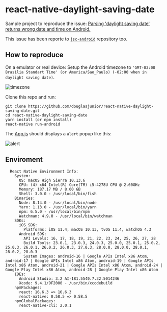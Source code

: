 # react-native-daylight-saving-date

Sample project to reproduce the issue: [Parsing 'daylight saving date' returns wrong date and time on Android.](https://github.com/facebook/react-native/issues/23657)

This issue has been reporte to [`jsc-android`](https://github.com/react-native-community/jsc-android-buildscripts/issues/88) repository too.

## How to reproduce 

On a emulator or real device: Setup the Android timezone to `'GMT-03:00 Brasilia Standart Time' (or America/Sao_Paulo) (-02:00 when in daylight saving date)`.

![timezone](https://github.com/douglasjunior/react-native-daylight-saving-date/screenshots/timezone-config.png)

Clone this repo and run:

```
git clone https://github.com/douglasjunior/react-native-daylight-saving-date.git
cd react-native-daylight-saving-date
yarn install (or npm install)
react-native run-android
```

The [App.js](https://github.com/douglasjunior/react-native-daylight-saving-date/blob/master/App.js) should displays a `alert` popup like this:

![alert](https://github.com/douglasjunior/react-native-daylight-saving-date/screenshots/alert-wrong-date.png)

## Enviroment

```
  React Native Environment Info:
    System:
      OS: macOS High Sierra 10.13.6
      CPU: (4) x64 Intel(R) Core(TM) i5-4278U CPU @ 2.60GHz
      Memory: 187.17 MB / 8.00 GB
      Shell: 3.0.0 - /usr/local/bin/fish
    Binaries:
      Node: 8.14.0 - /usr/local/bin/node
      Yarn: 1.13.0 - /usr/local/bin/yarn
      npm: 6.5.0 - /usr/local/bin/npm
      Watchman: 4.9.0 - /usr/local/bin/watchman
    SDKs:
      iOS SDK:
        Platforms: iOS 11.4, macOS 10.13, tvOS 11.4, watchOS 4.3
      Android SDK:
        API Levels: 16, 17, 18, 19, 21, 22, 23, 24, 25, 26, 27, 28
        Build Tools: 23.0.1, 23.0.3, 24.0.3, 25.0.0, 25.0.1, 25.0.2, 25.0.3, 26.0.1, 26.0.2, 26.0.3, 27.0.3, 28.0.0, 28.0.0, 28.0.1, 28.0.2, 28.0.3
        System Images: android-16 | Google APIs Intel x86 Atom, android-17 | Google APIs Intel x86 Atom, android-19 | Google APIs Intel x86 Atom, android-21 | Google APIs Intel x86 Atom, android-24 | Google Play Intel x86 Atom, android-28 | Google Play Intel x86 Atom
    IDEs:
      Android Studio: 3.2 AI-181.5540.7.32.5014246
      Xcode: 9.4.1/9F2000 - /usr/bin/xcodebuild
    npmPackages:
      react: 16.6.3 => 16.6.3 
      react-native: 0.58.5 => 0.58.5 
    npmGlobalPackages:
      react-native-cli: 2.0.1
```
